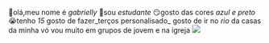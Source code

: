 👋olá,meu nome é _gabrielly_
🎒sou _estudante_ 
😏gosto das cores _azul e preto_ 
😭tenho _15_
gosto de fazer_terços personalisado_ 
gosto de ir no _rio_ da casas da minha vó
vou muito em grupos de jovem e na igreja 
![](https://tenor.com/bbxAw.gif)

